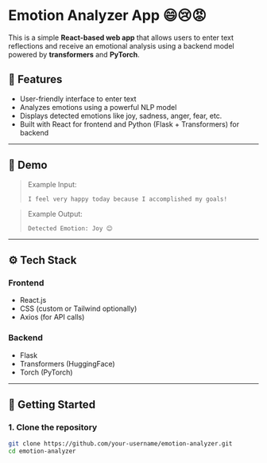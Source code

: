 # Emotion Analyzer App 😄😢😡

This is a simple **React-based web app** that allows users to enter text reflections and receive an emotional analysis using a backend model powered by **transformers** and **PyTorch**.

## 🧠 Features

- User-friendly interface to enter text
- Analyzes emotions using a powerful NLP model
- Displays detected emotions like joy, sadness, anger, fear, etc.
- Built with React for frontend and Python (Flask + Transformers) for backend

---

## 📸 Demo

> Example Input:
> ```
> I feel very happy today because I accomplished my goals!
> ```

> Example Output:
> ```
> Detected Emotion: Joy 😊
> ```

---

## ⚙️ Tech Stack

### Frontend
- React.js
- CSS (custom or Tailwind optionally)
- Axios (for API calls)

### Backend
- Flask
- Transformers (HuggingFace)
- Torch (PyTorch)

---

## 🚀 Getting Started

### 1. Clone the repository

```bash
git clone https://github.com/your-username/emotion-analyzer.git
cd emotion-analyzer
